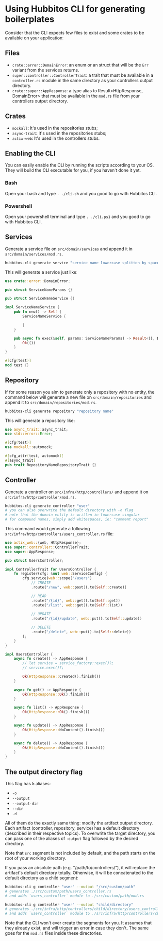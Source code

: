 # Using Hubbitos CLI for generating boilerplates

Consider that the CLI expects few files to exist and some crates to be available on your application:
## Files
- `crate::error::DomainError`: an enum or an struct that will be the `Err` variant from the services returns.
- `super::controller::ControllerTrait`: a trait that must be available in a `controller.rs` module in the same directory as your controllers output directory.
- `crate::super::AppResponse`: a type alias to Result<HttpResponse, DomainError> that must be available in the `mod.rs` file from your controllers output directory.

## Crates
- `mockall`: It's used in the repositories stubs;
- `async-trait`: It's used in the repositories stubs;
- `actix-web`: It's used in the controllers stubs.

## Enabling the CLI
You can easily enable the CLI by running the scripts according to your OS. They will build the CLI executable for you,
if you haven't done it yet.

### Bash
Open your bash and type `. ./cli.sh` and you good to go with Hubbitos CLI.

### Powershell
Open your powershell terminal and type `. ./cli.ps1` and you good to go with Hubbitos CLI.

## Services
Generate a service file on `src/domain/services` and append it in `src/domain/services/mod.rs`.
```bash
hubbitos-cli generate service "service name lowercase splitten by spaces"
```

This will generate a service just like:
```rust
use crate::error::DomainError;

pub struct ServiceNameParams {}

pub struct ServiceNameService {}

impl ServiceNameService {
    pub fn new() -> Self {
        ServiceNameService {

        }
    }

    pub async fn exec(&self, params: ServiceNameParams) -> Result<(), DomainError> {
        Ok(())
    }
}

#[cfg(test)]
mod test {}
```

## Repository
If for some reason you aim to generate only a repository with no entity, the command below will generate a new file on `src/domain/repositories` and append it to `src/domain/repositories/mod.rs`.
```bash
hubbitos-cli generate repository "repository name"
```

This will generate a repository like:
```rust
use async_trait::async_trait;
use std::error::Error;

#[cfg(test)]
use mockall::automock;

#[cfg_attr(test, automock)]
#[async_trait]
pub trait RepositoryNameRepositoryTrait {}
```

## Controller
Generate a controller on `src/infra/http/controllers/` and append it on `src/infra/http/controller/mod.rs`.
```bash
hubbitos-cli generate controller "user"
# you can also overwrite the default directory with -o flag
# note that the domain entity is written in lowercase singular
# for compound names, simply add whitespaces, ie: "comment report"
```

This command would generate a following `src/infra/http/controllers/users_controller.rs` file:
```rust
use actix_web::{web, HttpResponse};
use super::controller::ControllerTrait;
use super::AppResponse;

pub struct UsersController;

impl ControllerTrait for UsersController {
    fn register(cfg: &mut web::ServiceConfig) {
        cfg.service(web::scope("/users")
            // CREATE
            .route("/new", web::post().to(Self::create))

            // READ
            .route("/{id}", web::get().to(Self::get))
            .route("/list", web::get().to(Self::list))
            
            // UPDATE
            .route("/{id}/update", web::put().to(Self::update))

            // DELETE
            .route("/delete", web::put().to(Self::delete))
        );
    }
}

impl UsersController {
    async fn create() -> AppResponse {
        // let service = service_factory::exec()?;
        // service.exec()?;

        Ok(HttpResponse::Created().finish())
    }

    async fn get() -> AppResponse {
        Ok(HttpResponse::Ok().finish())
    }

    async fn list() -> AppResponse {
        Ok(HttpResponse::Ok().finish())
    }

    async fn update() -> AppResponse {
        Ok(HttpResponse::NoContent().finish())
    }

    async fn delete() -> AppResponse {
        Ok(HttpResponse::NoContent().finish())
    }
}

```

## The output directory flag
This flag has 5 aliases:
- `-o`
- `--output`
- `--output-dir`
- `--dir`
- `-d`

All of them do the exactly same thing: modify the artifact output directory.
Each artifact (controller, repository, service) has a default directory (described in their respective topics).
To overwrite the target directory, you can pass one of the aliases of `-output` flag followed by the desired directory.

Note that `src` segment is not included by default, and the path starts on the root of your working directory.

If you pass an absolute path (e.g. "/path/to/controllers/"), it will replace the artifact's default directory totally.
Otherwise, it will be concatenated to the default directory as a child segment:

```bash
hubbitos-cli g controller "user" --output "/src/custom/path"
# generates ./src/custom/path/users_controller.rs
# and adds `users_controller` module to ./src/custom/path/mod.rs
```

```bash
hubbitos-cli g controller "user" --output "child/directory"
# generates ./src/infra/http/controllers/child/directory/users_controller.rs
# and adds `users_controller` module to ./src/infra/http/controllers/child/directory/mod.rs
```

Note that the CLI won't ever create the segments for you. It assumes that they already exist, and will trigger an error
in case they don't. The same goes for the `mod.rs` files inside these directories.

